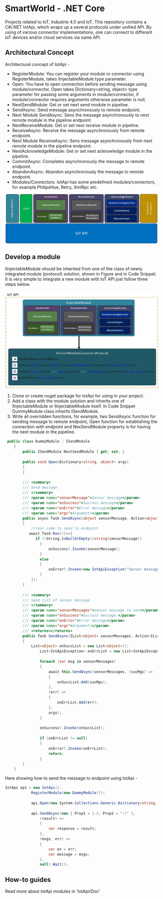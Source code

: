 # SmartWorld - .NET Core
Projects related to IoT, Industrie 4.0 and IoT. This repository contains a C#/.NET IotApi, which wraps up a several protocols under unified API. 
By using of various connector implementations, one can connect to different IoT devices and/or cloud services via same API.  

## Architectural Concept
Architectural concept of IotApi -

- RegisterModule: You can register your module or connector using RegisterModule, takes IInjectableModule type parameter.
- Open: You have to open connection before sending message using module/connector, Open takes Dictionary<string, object> type parameter for passing some arguments in module/connector, if module/connector requires arguments otherwise parameter is null. 
- NextSendModule: Get or set next send module in pipeline.
- SendAsync: Send message asynchronously to remote endpoint. 
- Next Module SendAsync: Sens the message asynchronously to next remote module in the pipeline endpoint.
- NextReceiveModule: Get or set next receive module in pipeline.
- ReceiveAsync: Receive the message asynchronously from remote endpoint.
- Next Module ReceiveAsync: Sens message asynchronously from next remote module in the pipeline endpoint.
- NextAcknowledgeModule: Get or set next acknowledge module in the pipeline.
- CommitAsync: Completes asynchronously the message to remote endpoint.
- AbandonAsync: Abandon asynchronously the message to remote endpoint.
- Modules/Connectors: IotApi has some predefined modules/connectors, for example PhilipsHue, Retry, XmlRpc etc.

![](https://github.com/UniversityOfAppliedSciencesFrankfurt/SmartWorld/blob/netcore-dev/IotApi/Doc/Images/ArConcept.jpg "Architectural Concept")

## Develop a module
IInjectableModule should be inherited from one of the class of newly integrated module (protocol) solution, shown in Figure and in Code Snippet. 
It is very simple to integrate a new module with IoT API just follow three steps below. 

![](https://github.com/UniversityOfAppliedSciencesFrankfurt/SmartWorld/blob/netcore-dev/IotApi/Doc/Images/moduleImplement.jpg "Inherited IInjectableModule")

1. Clone or create nuget package for IotApi for using in your project. 
2. Add a class with the module solution and inherits one of IInjectableModule or IInjectableModule itself. In Code Snippet DummyModule class inherits ISendModule.
3. Write all overridden functions, for example, two SendAsync function for sending message to remote endpoint, Open function for establishing the connection with endpoint and NexSendModule property is for having the next module in the pipeline.

```C#
 public class DummyModule : ISendModule
    {
        public ISendModule NextSendModule { get; set; }

        public void Open(Dictionary<string, object> args)
        {
        }

        /// <summary>
        /// Send message 
        /// </summary>
        /// <param name="sensorMessage">Sensor message</param>
        /// <param name="onSuccess">Success message</param>
        /// <param name="onError">Error message</param>
        /// <param name="args">Arguments</param>
        public async Task SendAsync(object sensorMessage, Action<object> onSuccess = null, Action<IotApiException> onError = null, Dictionary<string, object> args = null)
        {
            //Your code to send to endpoint 
           await Task.Run(()=>{
              if (!String.IsNullOrEmpty((string)sensorMessage))
                {
                    onSuccess?.Invoke(sensorMessage);
                }
                else
                {
                    onError?.Invoke(new IotApiException("Sensor message is null"));
                }
            });
        }

        /// <summary>
        /// Send list of sensor message 
        /// </summary>
        /// <param name="sensorMessages">sensor message to send</param>
        /// <param name="onSuccess">Success message </param>
        /// <param name="onError">Error message</param>
        /// <param name="args">Arguments</param>
        /// <returns></returns>
        public Task SendAsync(IList<object> sensorMessages, Action<IList<object>> onSuccess = null, Action<IList<IotApiException>> onError = null, Dictionary<string, object> args = null)
        {
            List<object> onSuccList = new List<object>();
                List<IotApiException> onErrList = new List<IotApiException>();

                foreach (var msg in sensorMessages)
                {
                    await this.SendAsync(sensorMessages, (sucMgs) =>
                    {
                        onSuccList.Add(sucMgs);
                    },
                    (err) =>
                    {
                        onErrList.Add(err);
                    },
                    args);
                }

                onSuccess?.Invoke(onSuccList);

                if (onErrList != null)
                {
                    onError?.Invoke(onErrList);
                    return;
                }
        }
    }
```
Here showing how to send the message to endpoint using IotApi -

```C#
IotApi api = new IotApi().
            RegisterModule(new DummyModule());

            api.Open(new System.Collections.Generic.Dictionary<string, object>());
            
            api.SendAsync(new { Prop1 = 1.2, Prop2 = ":)" },
                (result) =>
                {
                    var response = result;
                },
                (msgs, err) =>
                {
                    var ex = err;
                    var message = msgs;
                },
                null).Wait();
```
## How-to guides
Read more about IotApi modules in 'IotApi/Doc'
